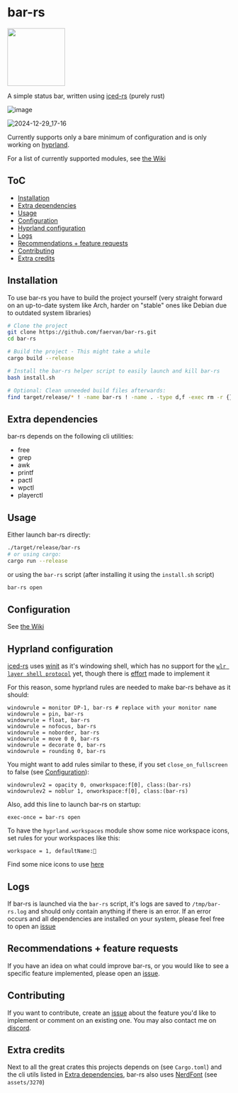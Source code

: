 # bar-rs
<a href="https://github.com/iced-rs/iced">
  <img src="https://gist.githubusercontent.com/hecrj/ad7ecd38f6e47ff3688a38c79fd108f0/raw/74384875ecbad02ae2a926425e9bcafd0695bade/color.svg" width="130px">
</a>

A simple status bar, written using [iced-rs](https://github.com/iced-rs/iced/) (purely rust)

![image](https://github.com/user-attachments/assets/29daa606-3189-4355-bc04-a21e8f245f6f)

![2024-12-29_17-16](https://github.com/user-attachments/assets/199452ec-b5bc-4ac3-ac35-ef7aed732c2f)


Currently supports only a bare minimum of configuration and is only working on [hyprland](https://github.com/hyprwm/Hyprland/).

For a list of currently supported modules, see [the Wiki](https://github.com/Faervan/bar-rs/wiki#modules)

## ToC
- [Installation](#installation)
- [Extra dependencies](#extra-dependencies)
- [Usage](#usage)
- [Configuration](#configuration)
- [Hyprland configuration](#hyprland-configuration)
- [Logs](#logs)
- [Recommendations + feature requests](#recommendations-+-feature-requests)
- [Contributing](#contributing)
- [Extra credits](#extra-credits)

## Installation
To use bar-rs you have to build the project yourself (very straight forward on an up-to-date system like Arch, harder on "stable" ones like Debian due to outdated system libraries)

```sh
# Clone the project
git clone https://github.com/faervan/bar-rs.git
cd bar-rs

# Build the project - This might take a while
cargo build --release

# Install the bar-rs helper script to easily launch and kill bar-rs
bash install.sh

# Optional: Clean unneeded build files afterwards:
find target/release/* ! -name bar-rs ! -name . -type d,f -exec rm -r {} +
```

## Extra dependencies
bar-rs depends on the following cli utilities:
- free
- grep
- awk
- printf
- pactl
- wpctl
- playerctl

## Usage
Either launch bar-rs directly:

```sh
./target/release/bar-rs
# or using cargo:
cargo run --release
```

or using the `bar-rs` script (after installing it using the `install.sh` script)
```sh
bar-rs open
```

## Configuration
See [the Wiki](https://github.com/Faervan/bar-rs/wiki)

## Hyprland configuration
[iced-rs](https://github.com/iced-rs/iced/) uses [winit](https://github.com/rust-windowing/winit/) as it's windowing shell, which has no support for the [`wlr layer shell protocol`](https://wayland.app/protocols/wlr-layer-shell-unstable-v1) yet, though there is [effort](https://github.com/rust-windowing/winit/pull/4044) made to implement it

For this reason, some hyprland rules are needed to make bar-rs behave as it should:
```
windowrule = monitor DP-1, bar-rs # replace with your monitor name
windowrule = pin, bar-rs
windowrule = float, bar-rs
windowrule = nofocus, bar-rs
windowrule = noborder, bar-rs
windowrule = move 0 0, bar-rs
windowrule = decorate 0, bar-rs
windowrule = rounding 0, bar-rs
```
You might want to add rules similar to these, if you set `close_on_fullscreen` to false (see [Configuration](#configuration)):
```
windowrulev2 = opacity 0, onworkspace:f[0], class:(bar-rs)
windowrulev2 = noblur 1, onworkspace:f[0], class:(bar-rs)
```

Also, add this line to launch bar-rs on startup:
```
exec-once = bar-rs open
```

To have the `hyprland.workspaces` module show some nice workspace icons, set rules for your workspaces like this:
```
workspace = 1, defaultName:󰈹
```
Find some nice icons to use [here](https://www.nerdfonts.com/cheat-sheet)

## Logs
If bar-rs is launched via the `bar-rs` script, it's logs are saved to `/tmp/bar-rs.log` and should only contain anything if there is an error.
If an error occurs and all dependencies are installed on your system, please feel free to open an [issue](https://github.com/faervan/bar-rs/issues)

## Recommendations + feature requests
If you have an idea on what could improve bar-rs, or you would like to see a specific feature implemented, please open an [issue](https://github.com/faervan/bar-rs/issues).

## Contributing
If you want to contribute, create an [issue](https://github.com/faervan/bar-rs/issues) about the feature you'd like to implement or comment on an existing one. You may also contact me on [discord](https://discord.com/users/738658712620630076).

## Extra credits
Next to all the great crates this projects depends on (see `Cargo.toml`) and the cli utils listed in [Extra dependencies](#extra-dependencies), bar-rs also uses [NerdFont](https://www.nerdfonts.com/) (see `assets/3270`)
